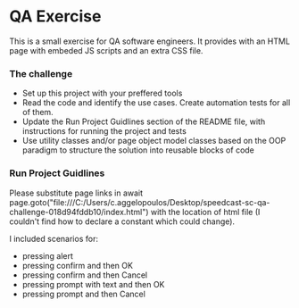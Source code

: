 # QA Exercise

This is a small exercise for QA software engineers. It provides with an HTML page with embeded JS scripts and an extra CSS file.

### The challenge

- Set up this project with your preffered tools
- Read the code and identify the use cases. Create automation tests for all of them.
- Update the Run Project Guidlines section of the README file, with instructions for running the project and tests
- Use utility classes and/or page object model classes based on the OOP paradigm to structure the solution into reusable blocks of code

### Run Project Guidlines

Please substitute page links in await page.goto("file:///C:/Users/c.aggelopoulos/Desktop/speedcast-sc-qa-challenge-018d94fddb10/index.html") with the location of html file (I couldn't find how to declare a constant which could change).

I included scenarios for:
- pressing alert
- pressing confirm and then OK
- pressing confirm and then Cancel 
- pressing prompt with text and then OK
- pressing prompt and then Cancel
